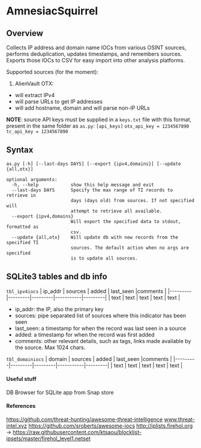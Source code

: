 AmnesiacSquirrel
================

Overview
--------

Collects IP address and domain name IOCs from various OSINT sources, performs deduplication, updates timestamps, 
and remembers sources. Exports those IOCs to CSV for easy import into other analysis platforms.

Supported sources (for the moment):

1. AlienVault OTX: 
  - will extract IPv4 
  - will parse URLs to get IP addresses
  - will add hostname, domain and will parse non-IP URLs

**NOTE**: source API keys must be supplied in a `keys.txt` file with this format, present in the same folder as `as.py`:
`[api_keys]`
`otx_api_key = 1234567890`
`tc_api_key = 1234567890`

Syntax
------
```
as.py [-h] [--last-days DAYS] [--export {ipv4,domains}] [--update {all,otx}]

optional arguments:
  -h, --help            show this help message and exit
  --last-days DAYS      Specify the max range of TI records to retrieve in
                        days (days old) from sources. If not specified will
                        attempt to retrieve all available.
  --export {ipv4,domains}
                        Will export the specified data to stdout, formatted as
                        csv.
  --update {all,otx}    Will update db with new records from the specified TI
                        sources. The default action when no args are specified
                        is to update all sources.
```

SQLite3 tables and db info
--------------------------

`tbl_ipv4iocs`
| ip_addr | sources | added   | last_seen |comments |
|---------|---------|---------|-----------|---------|
|  text   |  text   |   text  |   text    |  text   |

* ip_addr: the IP, also the primary key
* sources: pipe separated list of sources where this indicator has been seen
* last_seen: a timestamp for when the record was last seen in a source
* added: a timestamp for when the record was first added
* comments: other relevant details, such as tags, links made available by the source. Max 1024 chars.

`tbl_domainiocs`
| domain  | sources | added   | last_seen |comments |
|---------|---------|---------|-----------|---------|
|  text   |  text   |   text  |   text    |  text   |


#### Useful stuff
DB Browser for SQLite app from Snap store

#### References
https://github.com/threat-hunting/awesome-threat-intelligence
www.threat-intel.xyz
https://github.com/sroberts/awesome-iocs
http://iplists.firehol.org -> https://raw.githubusercontent.com/ktsaou/blocklist-ipsets/master/firehol_level1.netset

